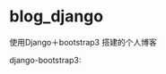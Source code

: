 # blog_django
使用Django＋bootstrap3 搭建的个人博客

django-bootstrap3:<a href="https://github.com/dyve/django-bootstrap3"></a>
